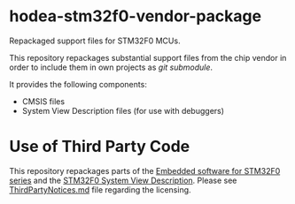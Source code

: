 # hodea-stm32f0-vendor-package
Repackaged support files for STM32F0 MCUs.

This repository repackages substantial support files from the chip vendor
in order to include them in own projects as *git submodule*.

It provides the following components:
- CMSIS files
- System View Description files (for use with debuggers)

# Use of Third Party Code
This repository repackages parts of the
[Embedded software for STM32F0 series](http://www.st.com/content/st_com/en/products/embedded-software/mcus-embedded-software/stm32-embedded-software/stm32cube-embedded-software/stm32cubef0.html)
and the
[STM32F0 System View Description](http://www.st.com/resource/en/svd/stm32f0_svd.zip).
Please see [ThirdPartyNotices.md](./ThirdPartyNotices.txt) file regarding
the licensing.
